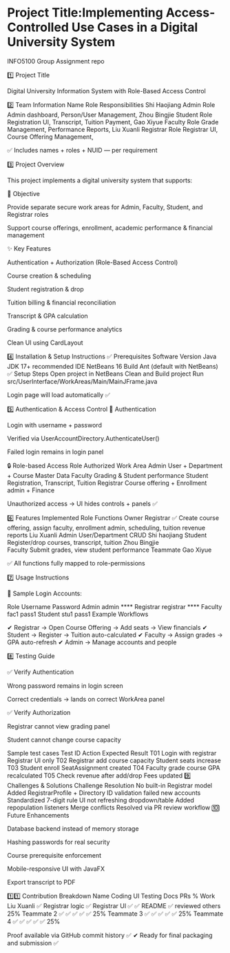 # Project Title:Implementing Access-Controlled Use Cases in a Digital University System
INFO5100 Group Assignment repo

1️⃣ Project Title

Digital University Information System with Role-Based Access Control

2️⃣ Team Information
Name	        	Role	      Responsibilities
Shi Haojiang		Admin Role	Admin dashboard, Person/User Management,
Zhou Bingjie		Student Role	Registration UI, Transcript, Tuition Payment,
Gao Xiyue		    Faculty Role	Grade Management, Performance Reports,
Liu Xuanli  	  Registrar Role	Registrar UI, Course Offering Management,

✅ Includes names + roles + NUID — per requirement

3️⃣ Project Overview

This project implements a digital university system that supports:

🎯 Objective

Provide separate secure work areas for Admin, Faculty, Student, and Registrar roles

Support course offerings, enrollment, academic performance & financial management

✨ Key Features

Authentication + Authorization (Role-Based Access Control)

Course creation & scheduling

Student registration & drop

Tuition billing & financial reconciliation

Transcript & GPA calculation

Grading & course performance analytics

Clean UI using CardLayout

4️⃣ Installation & Setup Instructions
✅ Prerequisites
Software	Version
Java JDK	17+ recommended
IDE	NetBeans 16
Build	Ant (default with NetBeans)
✅ Setup Steps
Open project in NetBeans
Clean and Build project
Run src/UserInterface/WorkAreas/Main/MainJFrame.java


Login page will load automatically ✅

5️⃣ Authentication & Access Control
🔐 Authentication

Login with username + password

Verified via UserAccountDirectory.AuthenticateUser()

Failed login remains in login panel

🔒 Role-based Access
Role	Authorized Work Area
Admin	User + Department + Course Master Data
Faculty	Grading & Student performance
Student	Registration, Transcript, Tuition
Registrar	Course offering + Enrollment admin + Finance

Unauthorized access → UI hides controls + panels ✅

6️⃣ Features Implemented
Role	Functions	Owner
Registrar ✅	Create course offering, assign faculty, enrollment admin, scheduling, tuition revenue reports	Liu Xuanli
Admin	User/Department CRUD	Shi haojiang
Student	Register/drop courses, transcript, tuition  Zhou Bingjie	
Faculty	Submit grades, view student performance	Teammate Gao Xiyue

✅ All functions fully mapped to role-permissions

7️⃣ Usage Instructions

🔑 Sample Login Accounts:

Role	Username	Password
Admin	admin	****
Registrar	registrar	****
Faculty	fac1	pass1
Student	stu1	pass1
Example Workflows

✔ Registrar → Open Course Offering → Add seats → View financials
✔ Student → Register → Tuition auto-calculated
✔ Faculty → Assign grades → GPA auto-refresh
✔ Admin → Manage accounts and people

8️⃣ Testing Guide

✅ Verify Authentication

Wrong password remains in login screen

Correct credentials → lands on correct WorkArea panel

✅ Verify Authorization

Registrar cannot view grading panel

Student cannot change course capacity

Sample test cases
Test ID	Action	Expected Result
T01	Login with registrar	Registrar UI only
T02	Registrar add course capacity	Student seats increase
T03	Student enroll	SeatAssignment created
T04	Faculty grade course	GPA recalculated
T05	Check revenue after add/drop	Fees updated
9️⃣ Challenges & Solutions
Challenge	Resolution
No built-in Registrar model	Added RegistrarProfile + Directory
ID validation failed new accounts	Standardized 7-digit rule
UI not refreshing dropdown/table	Added repopulation listeners
Merge conflicts	Resolved via PR review workflow
🔟 Future Enhancements

Database backend instead of memory storage

Hashing passwords for real security

Course prerequisite enforcement

Mobile-responsive UI with JavaFX

Export transcript to PDF

1️⃣1️⃣ Contribution Breakdown
Name	Coding	UI	Testing	Docs	PRs	% Work
Liu Xuanli	✅ Registrar logic	✅ Registrar UI	✅	✅ README	✅ reviewed others	25%
Teammate 2	✅	✅	✅	✅	✅	25%
Teammate 3	✅	✅	✅	✅	✅	25%
Teammate 4	✅	✅	✅	✅	✅	25%

Proof available via GitHub commit history ✅
✔ Ready for final packaging and submission ✅
